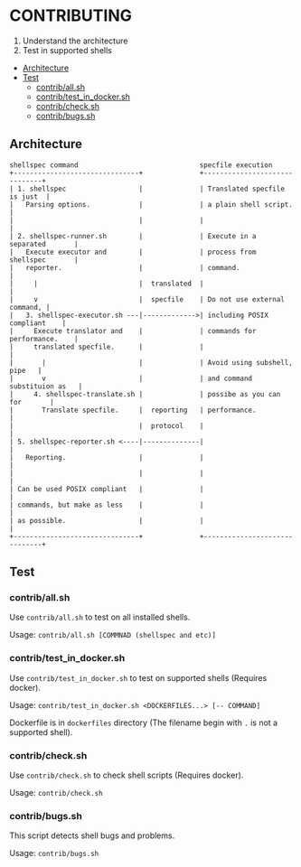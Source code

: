 # CONTRIBUTING

1. Understand the architecture
2. Test in supported shells


- [Architecture](#Architecture)
- [Test](#Test)
  - [contrib/all.sh](#contriballsh)
  - [contrib/test_in_docker.sh](#contribtestindockersh)
  - [contrib/check.sh](#contribchecksh)
  - [contrib/bugs.sh](#contribbugssh)

## Architecture

```
shellspec command                              specfile execution
+-------------------------------+              +------------------------------+
| 1. shellspec                  |              | Translated specfile is just  |
|   Parsing options.            |              | a plain shell script.        |
|                               |              |                              |
| 2. shellspec-runner.sh        |              | Execute in a separated       |
|   Execute executor and        |              | process from shellspec       |
|   reporter.                   |              | command.                     |
|     |                         |  translated  |                              |
|     v                         |  specfile    | Do not use external command, |
|   3. shellspec-executor.sh ---|------------->| including POSIX compliant    |
|     Execute translator and    |              | commands for performance.    |
|     translated specfile.      |              |                              |
|       |                       |              | Avoid using subshell, pipe   |
|       v                       |              | and command substituion as   |
|     4. shellspec-translate.sh |              | possibe as you can for       |
|       Translate specfile.     |  reporting   | performance.                 |
|                               |  protocol    |                              |
| 5. shellspec-reporter.sh <----|--------------|                              |
|   Reporting.                  |              |                              |
|                               |              |                              |
| Can be used POSIX compliant   |              |                              |
| commands, but make as less    |              |                              |
| as possible.                  |              |                              |
+-------------------------------+              +------------------------------+
```

## Test

### contrib/all.sh

Use `contrib/all.sh` to test on all installed shells.

Usage: `contrib/all.sh [COMMNAD (shellspec and etc)]`

### contrib/test_in_docker.sh

Use `contrib/test_in_docker.sh` to test on supported shells (Requires docker).

Usage: `contrib/test_in_docker.sh <DOCKERFILES...> [-- COMMAND]`

Dockerfile is in `dockerfiles` directory
(The filename begin with `.` is not a supported shell).

### contrib/check.sh

Use `contrib/check.sh` to check shell scripts (Requires docker).

Usage: `contrib/check.sh`

### contrib/bugs.sh

This script detects shell bugs and problems.

Usage: `contrib/bugs.sh`
